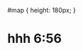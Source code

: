 <link rel="stylesheet" href="https://unpkg.com/leaflet@1.9.2/dist/leaflet.css"
     integrity="sha256-sA+zWATbFveLLNqWO2gtiw3HL/lh1giY/Inf1BJ0z14="
     crossorigin=""/>
 
<!-- Make sure you put this AFTER Leaflet's CSS -->
<script src="https://unpkg.com/leaflet@1.9.2/dist/leaflet.js"
     integrity="sha256-o9N1jGDZrf5tS+Ft4gbIK7mYMipq9lqpVJ91xHSyKhg="
     crossorigin=""></script>


<div id="map"></div>

#map { height: 180px; }     

     
<div id="text"></div>
<div id=two">
<h1>hhh 6:56</h1>
</div>
 
<script>
document.getElementById("text").innerHTML = "Text added by JavaScript code";
alert("one");
var map = L.map('map').setView([51.505, -0.09], 13);

L.tileLayer('https://tile.openstreetmap.org/{z}/{x}/{y}.png', {
    maxZoom: 19,
    attribution: '&copy; <a href="http://www.openstreetmap.org/copyright">OpenStreetMap</a>'
}).addTo(map);

alert("two");
</script>
 
